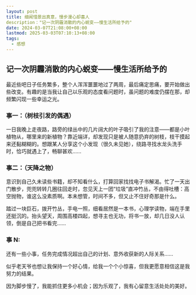 ```yaml
---
layout: post
title: 细闻惜景出真意，慢步漫心却喜人
description："记一次阴霾消散的内心蜕变——慢生活所给予的"
date: 2024-03-07T21:08:00+08:00
lastmod: 2025-03-03T07:10:13+08:00
tags:
  - 感想
---
```

## 记一次**阴霾消散的内心蜕变**——慢生活所给予的

最近些吧日子任务繁多，整个人浑浑噩噩地过了两周，最后痛定思痛，要开始做出些改变。有趣的是当我让自己以乐观的态度看问题时，虽问题的难度仍摆在那，却频繁闪现一些幸运之光。

### 事一：（树枝引发的偶遇）

一日我晚上走夜路，路旁的绿丛中的几片阔大的叶子吸引了我的注意——都是小叶植物从，哪里来的新植物？靠近端详，却发现只是被人随意扔弃的树枝，枝干摸起来还黏糊糊的。想跟某人分享这个小发现（很久未见她），绕路寻找水龙头洗手时，恰巧就遇上了，畅聊甚欢……

### 事二：（天降之物）

意识到自己久未读些书籍，却不知看什么，打算回家找找电子书解渴。忙了一天出门散步，兜兜转转几圈往回走时，忽见天上一团“垃圾”直冲竹丛，不由得吐槽：高空抛物，谁这么没素质啊。本未想管，时间不多，但又止不住好奇那是什么。

踏过一块巨石，拨开竹丛，手电一照，细看居然是一本书，心理学读物，端在手里还挺沉的。抬头望天，周围高楼四起，想寻主也无功，将书一放，却几日没人认领，倒是自己把书看完……

### 事 N:

还有一些小事，任务完成情况超出自己的计划、意外收获新的人际关系……

似乎老天爷也想让我保持一个好心情，给我一个个小惊喜，但我更愿意相信这是我努力的结果。

因为脚步慢了，我能抓住更多小机会；因为乐观了，我有心留意生活处处的美好。
